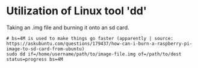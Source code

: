 # Utilization of Linux tool 'dd'
Taking an .img file and burning it onto an sd card.
```
# bs=4M is used to make things go faster (apparently | source: https://askubuntu.com/questions/179437/how-can-i-burn-a-raspberry-pi-image-to-sd-card-from-ubuntu) 
sudo dd if=/home/username/path/to/image-file.img of=/path/to/dest status=progress bs=4M
```
